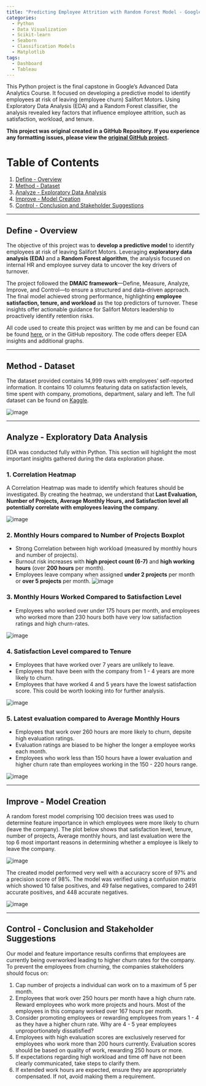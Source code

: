```yaml
---
title: "Predicting Employee Attrition with Random Forest Model - Google Advanced Analytics Capstone"
categories:
  - Python
  - Data Visualization
  - Scikit-learn
  - Seaborn
  - Classification Models
  - Matplotlib
tags:
  - Dashboard
  - Tableau
---
```

This Python project is the final capstone in Google’s Advanced Data Analytics Course. It focused on developing a predictive model to identify employees at risk of leaving (employee churn) Salifort Motors. Using Exploratory Data Analysis (EDA) and a Random Forest classifier, the analysis revealed key factors that influence employee attrition, such as satisfaction, workload, and tenure.

**This project was original created in a GitHub Repository. If you experience any formatting issues, please view the [original GitHub project](https://github.com/SimpleStepper/Google-Advanced-Analytics-Capstone?tab=readme-ov-file#google-advanced-analytics-capstone).**

# Table of Contents
1. [Define - Overview](https://github.com/SimpleStepper/Google-Advanced-Analytics-Capstone?tab=readme-ov-file#define---overview)
2. [Method - Dataset](https://github.com/SimpleStepper/Google-Advanced-Analytics-Capstone?tab=readme-ov-file#method---dataset)
3. [Analyze - Exploratory Data Analysis](https://github.com/SimpleStepper/Google-Advanced-Analytics-Capstone?tab=readme-ov-file#analyze---exploratory-data-analysis)
4. [Improve - Model Creation](https://github.com/SimpleStepper/Google-Advanced-Analytics-Capstone?tab=readme-ov-file#improve---model-creation)
5. [Control - Conclusion and Stakeholder Suggestions](https://github.com/SimpleStepper/Google-Advanced-Analytics-Capstone?tab=readme-ov-file#control---conclusion-and-stakeholder-suggestions)

--- 

## Define - Overview

The objective of this project was to **develop a predictive model** to identify employees at risk of leaving Salifort Motors. Leveraging **exploratory data analysis (EDA)** and a **Random Forest algorithm**, the analysis focused on internal HR and employee survey data to uncover the key drivers of turnover.

The project followed the **DMAIC framework**—Define, Measure, Analyze, Improve, and Control—to ensure a structured and data-driven approach. The final model achieved strong performance, highlighting **employee satisfaction, tenure, and workload** as the top predictors of turnover. These insights offer actionable guidance for Salifort Motors leadership to proactively identify retention risks.

All code used to create this project was written by me and can be found can be found [here](https://github.com/SimpleStepper/Google-Advanced-Analytics-Capstone/blob/main/Google%20Advanced%20Data%20Analytics%20Capstone.ipynb), or in the GitHub repository. The code offers deeper EDA insights and additional graphs. 

---

## Method - Dataset
The dataset provided contains 14,999 rows with employees’ self-reported information. It contains 10 columns featuring data on satisfaction levels, time spent with company, promotions, department, salary and left. The full dataset can be found on [Kaggle](https://www.kaggle.com/datasets/mfaisalqureshi/hr-analytics-and-job-prediction).

![image](https://github.com/user-attachments/assets/de342ab0-eeeb-474a-ba44-8c3704a5daa8)

---

## Analyze - Exploratory Data Analysis
EDA was conducted fully within Python. This section will highlight the most important insights gathered during the data exploration phase. 

### 1. Correlation Heatmap

A Correlation Heatmap was made to identify which features should be investigated. By creating the heatmap, we understand that **Last Evaluation, Number of Projects, Average Monthly Hours, and Satisfaction level all potentially correlate with employees leaving the company**. 

![image](https://github.com/user-attachments/assets/fe0c6a87-6640-4924-9b95-12affa2a99a1)

### 2. Monthly Hours compared to Number of Projects Boxplot
- Strong Correlation between high workload (measured by monthly hours and number of projects).
- Burnout risk increases with **high project count (6-7)** and **high working hours** (over **200 hours** per month).
- Employees leave company when assigned **under 2 projects** per month or **over 5 projects** per month.
![image](https://github.com/user-attachments/assets/86ded3ca-3e19-444f-90d4-9445f5bcafd8)


### 3. Monthly Hours Worked Compared to Satisfaction Level
- Employees who worked over under 175 hours per month, and employees who worked more than 230 hours both have very low satisfaction ratings and high churn-rates. 

![image](https://github.com/user-attachments/assets/a080cc4d-7e81-475a-b75f-cccdb699fc3e)

### 4. Satisfaction Level compared to Tenure
- Employees that have worked over 7 years are unlikely to leave.
- Employees that have been with the company from 1 - 4 years are more likely to churn. 
- Employees that have worked 4 and 5 years have the lowest satisfaction score. This could be worth looking into for further analysis. 

![image](https://github.com/user-attachments/assets/fad4f2d4-ad35-49a0-8550-10139c17e13f)

### 5. Latest evaluation compared to Average Monthly Hours
- Employees that work over 260 hours are more likely to churn, depsite high evaluation ratings.
- Evaluation ratings are biased to be higher the longer a employee works each month.
- Employees who work less than 150 hours have a lower evaluation and higher churn rate than employees working in the 150 - 220 hours range.
  
![image](https://github.com/user-attachments/assets/3dd66430-f2de-4bc2-98fe-b06e8d428959)

---


## Improve - Model Creation
A random forest model comprising 100 decision trees was used to determine feature importance in which employees were more likely to churn (leave the company). The plot below shows that satisfaction level, tenure, number of projects, Average monthly hours, and last evaluation were the top 6 most important reasons in determining whether a employee is likely to leave the company.

![image](https://github.com/user-attachments/assets/a960fe1c-36df-40df-9765-74946ca44022)

The created model performed very well with a accuracry score of 97% and a precision score of 98%. The model was verified using a confusion matrix which showed 10 false positives, and 49 false negatives, compared to 2491 accurate positives, and 448 accurate negatives.

![image](https://github.com/user-attachments/assets/47c355f2-3a0a-483c-8224-96661948d08d)

---

## Control - Conclusion and Stakeholder Suggestions
Our model and feature importance results confirms that employees are currently being overworked leading to higher churn rates for the company. To prevent the employees from churning, the companies stakeholders should focus on:
1. Cap number of projects a individual can work on to a maximum of 5 per month.
2. Employees that work over 250 hours per month have a high churn rate. Reward employees who work more projects and hours. Most of the employees in this company worked over 167 hours per month.
3. Consider promoting employees or rewarding employees from years 1 - 4 as they have a higher churn rate. Why are 4 - 5 year employees unproportionately dissatisfied?
4. Employees with high evaluation scores are exclusively reserved for employees who work more than 200 hours currently. Evaluation scores should be based on quality of work, rewarding 250 hours or more. 
5. If expectations regarding high workload and time off have not been clearly communicated, take steps to clarify them.
6. If extended work hours are expected, ensure they are appropriately compensated. If not, avoid making them a requirement.
